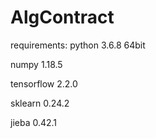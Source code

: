 # AlgContract
requirements:
python 3.6.8 64bit

numpy 1.18.5

tensorflow 2.2.0 

sklearn 0.24.2 

jieba 0.42.1

